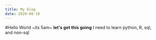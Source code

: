 ```yaml
---
title: My blog
date: 2020-08-10
---
```

#Hello World
~its 5am~
**let's get this going**
I need to learn python, R, sql, and non-sql
